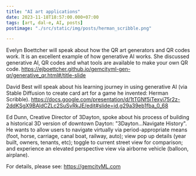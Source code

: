 ```yaml
---
title: "AI art applications"
date: 2023-11-18T18:57:00.000+07:00
tags: [art, dal-e, AI, posts]
postimage: "./src/static/img/posts/herman_scribble.png"

---
```



Evelyn Boettcher will speak about how the QR art generators and QR codes work. It is an excellent example of how generative AI works. She discussed generative AI, QR codes and what tools are available to make your own QR code.  https://ejboettcher.github.io/gemcityml-gen-qr/generative_qr.html#/title-slide

David Best will speak about his learning journey in using generative AI (via Stable Diffusion to create card art for a game he invented: Herman Scribble).  https://docs.google.com/presentation/d/1tTGNf5iTexyi75r2z-2ddKSgX9BAldCZLc2SuSvRkJE/edit#slide=id.g29a39eb1fba_0_68

Ed Dunn, Creative Director of 3Dayton, spoke about his process of building a historical 3D version of downtown Dayton: "3Dayton...Navigate History". He wants to allow users to navigate virtually via period-appropriate means (foot, horse, carriage, canal boat, railway, auto); view pop up details (year built, owners, tenants, etc); toggle to current street view for comparison; and experience an elevated perspective view via airborne vehicle (balloon, airplane).

For details, please see: https://gemcityML.com
